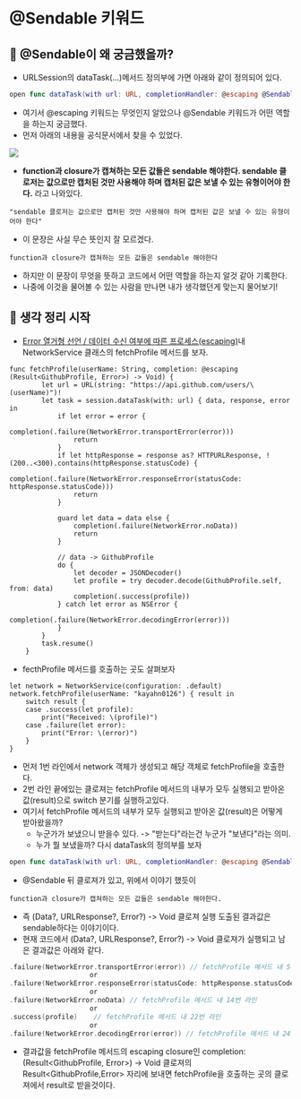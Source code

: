 # @Sendable 키워드

## 🍎 @Sendable이 왜 궁금했을까?
- URLSession의 dataTask(...)메서드 정의부에 가면 아래와 같이 정의되어 있다.
```swift
open func dataTask(with url: URL, completionHandler: @escaping @Sendable (Data?, URLResponse?, Error?) -> Void) -> URLSessionDataTask
```
- 여기서 @escaping 키워드는 무엇인지 알았으나 @Sendable 키워드가 어떤 역할을 하는지 궁금했다.
- 먼저 아래의 내용을 공식문서에서 찾을 수 있었다.

![](https://i.imgur.com/eKCe1iF.png)
- **function과 closure가 캡쳐하는 모든 값들은 sendable 해야한다. sendable 클로저는 값으로만 캡처된 것만 사용해야 하며 캡처된 값은 보낼 수 있는 유형이어야 한다.** 라고 나와있다.
```
"sendable 클로저는 값으로만 캡처된 것만 사용해야 하며 캡처된 값은 보낼 수 있는 유형이어야 한다"
```
- 이 문장은 사실 무슨 뜻인지 잘 모르겠다. 
```
function과 closure가 캡쳐하는 모든 값들은 sendable 해야한다
```
- 하지만 이 문장이 무엇을 뜻하고 코드에서 어떤 역할을 하는지 알것 같아 기록한다.
- 나중에 이것을 물어볼 수 있는 사람을 만나면 내가 생각했던게 맞는지 물어보기!

## 🍎 생각 정리 시작
- [Error 열거형 선언 / 데이터 수신 여부에 따른 프로세스(escaping)](https://github.com/KayAhn0126/Network/blob/main/Network%20in%20iOS.playground/Pages/Fetch%20Method.xcplaygroundpage/Contents.swift)내 NetworkService 클래스의 fetchProfile 메서드를 보자.

```swift=
func fetchProfile(userName: String, completion: @escaping (Result<GithubProfile, Error>) -> Void) {
        let url = URL(string: "https://api.github.com/users/\(userName)")!
        let task = session.dataTask(with: url) { data, response, error in
            if let error = error {
                completion(.failure(NetworkError.transportError(error)))
                return
            }
            if let httpResponse = response as? HTTPURLResponse, !(200..<300).contains(httpResponse.statusCode) {
                completion(.failure(NetworkError.responseError(statusCode: httpResponse.statusCode)))
                return
            }
            
            guard let data = data else {
                completion(.failure(NetworkError.noData))
                return
            }
                                                
            // data -> GithubProfile
            do {
                let decoder = JSONDecoder()
                let profile = try decoder.decode(GithubProfile.self, from: data)
                completion(.success(profile))
            } catch let error as NSError {
                completion(.failure(NetworkError.decodingError(error)))
            }
        }
        task.resume()
    }
```

- fecthProfile 메서드를 호출하는 곳도 살펴보자
```swift=
let network = NetworkService(configuration: .default)
network.fetchProfile(userName: "kayahn0126") { result in
    switch result {
    case .success(let profile):
        print("Received: \(profile)")
    case .failure(let error):
        print("Error: \(error)")
    }
}
```
- 먼저 1번 라인에서 network 객체가 생성되고 해당 객체로 fetchProfile을 호출한다. 
- 2번 라인 끝에있는 클로져는 fetchProfile 메서드의 내부가 모두 실행되고 받아온 값(result)으로 switch 분기를 실행하고있다.
- 여기서 fetchProfile 메서드의 내부가 모두 실행되고 받아온 값(result)은 어떻게 받아왔을까?
    - 누군가가 보냈으니 받을수 있다. -> "받는다"라는건 누군가 "보낸다"라는 의미.
    - 누가 뭘 보냈을까? 다시 dataTask의 정의부를 보자
```swift
open func dataTask(with url: URL, completionHandler: @escaping @Sendable (Data?, URLResponse?, Error?) -> Void) -> URLSessionDataTask
```
- @Sendable 뒤 클로져가 있고, 위에서 이야기 했듯이
```
function과 closure가 캡쳐하는 모든 값들은 sendable 해야한다.
```
- 즉 (Data?, URLResponse?, Error?) -> Void 클로져 실행 도출된 결과값은 sendable하다는 이야기이다.
- 현재 코드에서 (Data?, URLResponse?, Error?) -> Void 클로져가 실행되고 남은 결과값은 아래와 같다.
```swift
.failure(NetworkError.transportError(error)) // fetchProfile 메서드 내 5번 라인
                    or
.failure(NetworkError.responseError(statusCode: httpResponse.statusCode)) // fetchProfile 메서드 내 9번 라인
                    or
.failure(NetworkError.noData) // fetchProfile 메서드 내 14번 라인
                    or
.success(profile)    // fetchProfile 메서드 내 22번 라인
                    or
.failure(NetworkError.decodingError(error)) // fetchProfile 메서드 내 24번 라인
```
- 결과값을 fetchProfile 메서드의 escaping closure인 completion: (Result<GithubProfile, Error>) -> Void 클로져의 Result<GithubProfile,Error> 자리에 보내면 fetchProfile을 호출하는 곳의 클로져에서 result로 받을것이다.
